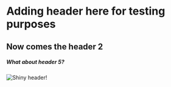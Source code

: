 # Adding header here for testing purposes

## Now comes the header 2

##### What about header 5?

![Shiny header!](https://miro.medium.com/v2/resize:fit:720/format:webp/1*2bjwCLaA8TfH40OXcyLNvA.png)
